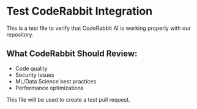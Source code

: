 # Test CodeRabbit Integration

This is a test file to verify that CodeRabbit AI is working properly with our repository.

## What CodeRabbit Should Review:
- Code quality
- Security issues
- ML/Data Science best practices
- Performance optimizations

This file will be used to create a test pull request.
